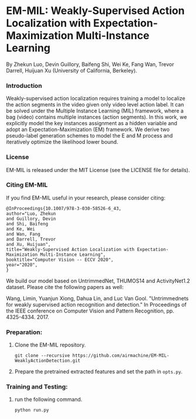 # EM-MIL: Weakly-Supervised Action Localization with Expectation-Maximization Multi-Instance Learning

By Zhekun Luo, Devin Guillory, Baifeng Shi, Wei Ke, Fang Wan, Trevor Darrell, Huijuan Xu (University of California, Berkeley).

### Introduction

Weakly-supervised action localization requires training a model to localize the action segments in the video given only video level action label. It can be solved under the Multiple Instance Learning (MIL) framework, where a bag (video) contains multiple instances (action segments). In this work, we explicitly model the key instances assignment as a hidden variable and adopt an Expectation-Maximization (EM) framework. We derive two pseudo-label generation schemes to model the E and M process and iteratively optimize the likelihood lower bound.

### License

EM-MIL is released under the MIT License (see the LICENSE file for details).

### Citing EM-MIL

If you find EM-MIL useful in your research, please consider citing:

    @InProceedings{10.1007/978-3-030-58526-6_43,
    author="Luo, Zhekun
    and Guillory, Devin
    and Shi, Baifeng
    and Ke, Wei
    and Wan, Fang
    and Darrell, Trevor
    and Xu, Huijuan",
    title="Weakly-Supervised Action Localization with Expectation-Maximization Multi-Instance Learning",
    booktitle="Computer Vision -- ECCV 2020",
    year="2020",
    }

We build our model based on UntrimmedNet, THUMOS14 and ActivityNet1.2 dataset. Please cite the following papers as well:

Wang, Limin, Yuanjun Xiong, Dahua Lin, and Luc Van Gool. "Untrimmednets for weakly supervised action recognition and detection." In Proceedings of the IEEE conference on Computer Vision and Pattern Recognition, pp. 4325-4334. 2017.

### Preparation:

1. Clone the EM-MIL repository. 
  	```Shell
  	git clone --recursive https://github.com/airmachine/EM-MIL-WeaklyActionDetection.git
  	```

2. Prepare the pretrained extracted features and set the path in `opts.py`.

### Training and Testing:

1. run the following command.

	```Shell
	python run.py
	```
